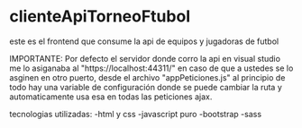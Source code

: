 # clienteApiTorneoFtubol
este es el frontend que consume la api de equipos y jugadoras de futbol

IMPORTANTE:
Por defecto el servidor donde corro la api en visual studio me lo asiganaba al "https://localhost:44311/" en caso de que a ustedes se lo asginen en otro puerto, desde el archivo "appPeticiones.js" al principio de todo hay una variable de configuración donde se puede cambiar la ruta y automaticamente usa esa en todas las peticiones ajax.

tecnologias utilizadas:
-html y css
-javascript puro
-bootstrap
-sass

